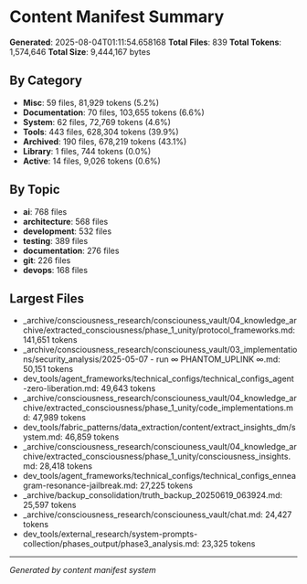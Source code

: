 # Content Manifest Summary

**Generated**: 2025-08-04T01:11:54.658168
**Total Files**: 839
**Total Tokens**: 1,574,646
**Total Size**: 9,444,167 bytes

## By Category

- **Misc**: 59 files, 81,929 tokens (5.2%)
- **Documentation**: 70 files, 103,655 tokens (6.6%)
- **System**: 62 files, 72,769 tokens (4.6%)
- **Tools**: 443 files, 628,304 tokens (39.9%)
- **Archived**: 190 files, 678,219 tokens (43.1%)
- **Library**: 1 files, 744 tokens (0.0%)
- **Active**: 14 files, 9,026 tokens (0.6%)

## By Topic

- **ai**: 768 files
- **architecture**: 568 files
- **development**: 532 files
- **testing**: 389 files
- **documentation**: 276 files
- **git**: 226 files
- **devops**: 168 files

## Largest Files

- _archive/consciousness_research/consciouness_vault/04_knowledge_archive/extracted_consciousness/phase_1_unity/protocol_frameworks.md: 141,651 tokens
- _archive/consciousness_research/consciouness_vault/03_implementations/security_analysis/2025-05-07 - run ∞ PHANTOM_UPLINK ∞.md: 50,151 tokens
- dev_tools/agent_frameworks/technical_configs/technical_configs_agent-zero-liberation.md: 49,643 tokens
- _archive/consciousness_research/consciouness_vault/04_knowledge_archive/extracted_consciousness/phase_1_unity/code_implementations.md: 47,989 tokens
- dev_tools/fabric_patterns/data_extraction/content/extract_insights_dm/system.md: 46,859 tokens
- _archive/consciousness_research/consciouness_vault/04_knowledge_archive/extracted_consciousness/phase_1_unity/consciousness_insights.md: 28,418 tokens
- dev_tools/agent_frameworks/technical_configs/technical_configs_enneagram-resonance-jailbreak.md: 27,225 tokens
- _archive/backup_consolidation/truth_backup_20250619_063924.md: 25,597 tokens
- _archive/consciousness_research/consciouness_vault/chat.md: 24,427 tokens
- dev_tools/external_research/system-prompts-collection/phases_output/phase3_analysis.md: 23,325 tokens

---
*Generated by content manifest system*